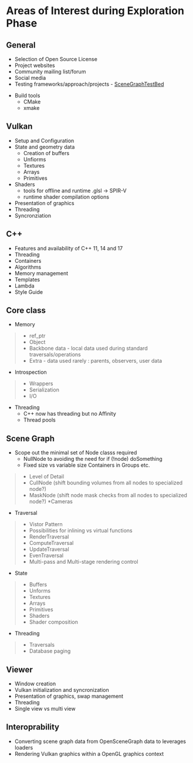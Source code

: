 # Areas of Interest during Exploration Phase

## General

* Selection of Open Source License
* Project websites
* Community mailing list/forum
* Social media
* Testing frameworks/approach/projects - [SceneGraphTestBed](https://github.com/openscenegraph/SceneGraphTestBed)
- Build tools
  - CMake
  - xmake

## Vulkan

* Setup and Configuration
* State and geometry data
  * Creation of buffers
  * Unfiorms
  * Textures
  * Arrays
  * Primitives
* Shaders
  * tools for offline and runtime .glsl -> SPIR-V
  * runtime shader compilation options
* Presentation of graphics
* Threading
* Syncronziation

## C++
* Features and availability of C++ 11, 14 and 17
* Threading
* Containers
* Algorithms
* Memory management
* Templates
* Lambda
* Style Guide

## Core class
* Memory
> * ref_ptr
> * Object
> * Backbone data - local data used during standard traversals/operations
> * Extra - data used rarely : parents, observers, user data
* Introspection
> * Wrappers
> * Serialization
> * I/O
* Threading
  * C++ now has threading but no Affinity
  * Thread pools

## Scene Graph
* Scope out the minimal set of Node classs required
  * NullNode to avoiding the need for if (!node) doSomething
  * Fixed size vs variable size Containers in Groups etc.
> * Level of Detail
> * CullNode (shift bounding volumes from all nodes to specialized node?)
> * MaskNode (shift node mask checks from all nodes to specialized node?)
> *Cameras
* Traversal
> * Vistor Pattern
> * Possibilities for inlining vs virtual functions
> * RenderTraversal
> * ComputeTraversal
> * UpdateTraversal
> * EvenTraversal
> * Multi-pass and Multi-stage rendering control
* State
> * Buffers
> * Unforms
> * Textures
> * Arrays
> * Primitives
> * Shaders
> * Shader composition
* Threading
> * Traversals
> * Database paging

## Viewer
* Window creation
* Vulkan initialization and syncronization
* Presentation of graphics, swap management
* Threading
* Single view vs multi view

## Interoprability
* Converting scene graph data from OpenSceneGraph data to leverages loaders
* Rendering Vulkan graphics within a OpenGL graphics context

